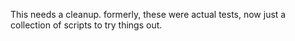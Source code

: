 This needs a cleanup. formerly, these were actual tests, now just a collection of scripts to try things out.